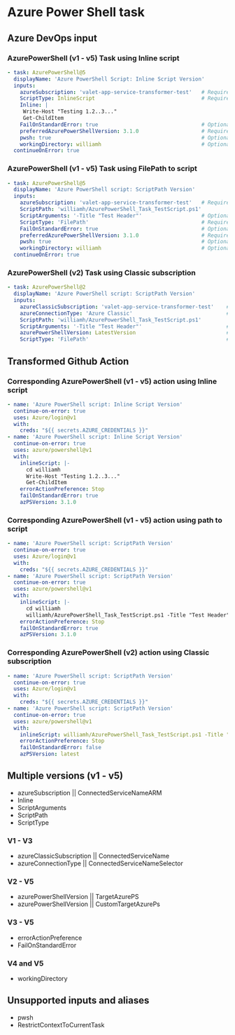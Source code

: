 # Azure Power Shell task

## Azure DevOps input

### AzurePowerShell (v1 - v5) Task using Inline script

```yaml
- task: AzurePowerShell@5
  displayName: 'Azure PowerShell Script: Inline Script Version'
  inputs:
    azureSubscription: 'valet-app-service-transformer-test'   # Required
    ScriptType: InlineScript                                  # Required
    Inline: |
     Write-Host "Testing 1.2..3..."
     Get-ChildItem
    FailOnStandardError: true                                 # Optional
    preferredAzurePowerShellVersion: 3.1.0                    # Required
    pwsh: true                                                # Optional
    workingDirectory: williamh                                # Optional
  continueOnError: true
```

### AzurePowerShell (v1 - v5) Task using FilePath to script

```yaml
- task: AzurePowerShell@5
  displayName: 'Azure PowerShell script: ScriptPath Version'
  inputs:
    azureSubscription: 'valet-app-service-transformer-test'   # Required
    ScriptPath: 'williamh/AzurePowerShell_Task_TestScript.ps1'
    ScriptArguments: '-Title "Test Header"'                   # Optional
    ScriptType: 'FilePath'                                    # Required
    FailOnStandardError: true                                 # Optional
    preferredAzurePowerShellVersion: 3.1.0                    # Required
    pwsh: true                                                # Optional
    workingDirectory: williamh                                # Optional
  continueOnError: true
```

### AzurePowerShell (v2) Task using Classic subscription

```yaml
- task: AzurePowerShell@2
  displayName: 'Azure PowerShell script: ScriptPath Version'
  inputs:
    azureClassicSubscription: 'valet-app-service-transformer-test'    # Required
    azureConnectionType: 'Azure Classic'                              # Required
    ScriptPath: 'williamh/AzurePowerShell_Task_TestScript.ps1'
    ScriptArguments: '-Title "Test Header"'                           # Optional
    azurePowerShellVersion: LatestVersion                             # Required
    ScriptType: 'FilePath'                                            # Required
```

## Transformed Github Action

### Corresponding AzurePowerShell (v1 - v5) action using Inline script

```yaml
- name: 'Azure PowerShell script: Inline Script Version'
  continue-on-error: true
  uses: Azure/login@v1
  with:
    creds: "${{ secrets.AZURE_CREDENTIALS }}"
- name: 'Azure PowerShell script: Inline Script Version'
  continue-on-error: true
  uses: azure/powershell@v1
  with:
    inlineScript: |-
      cd williamh
      Write-Host "Testing 1.2..3..."
      Get-ChildItem
    errorActionPreference: Stop
    failOnStandardError: true
    azPSVersion: 3.1.0
```

### Corresponding AzurePowerShell (v1 - v5) action using path to script

```yaml
- name: 'Azure PowerShell script: ScriptPath Version'
  continue-on-error: true
  uses: Azure/login@v1
  with:
    creds: "${{ secrets.AZURE_CREDENTIALS }}"
- name: 'Azure PowerShell script: ScriptPath Version'
  continue-on-error: true
  uses: azure/powershell@v1
  with:
    inlineScript: |-
      cd williamh
      williamh/AzurePowerShell_Task_TestScript.ps1 -Title "Test Header"
    errorActionPreference: Stop
    failOnStandardError: true
    azPSVersion: 3.1.0
```

### Corresponding AzurePowerShell (v2) action using Classic subscription

```yaml
- name: 'Azure PowerShell script: ScriptPath Version'
  continue-on-error: true
  uses: Azure/login@v1
  with:
    creds: "${{ secrets.AZURE_CREDENTIALS }}"
- name: 'Azure PowerShell script: ScriptPath Version'
  continue-on-error: true
  uses: azure/powershell@v1
  with:
    inlineScript: williamh/AzurePowerShell_Task_TestScript.ps1 -Title "Test Header"
    errorActionPreference: Stop
    failOnStandardError: false
    azPSVersion: latest
```

## Multiple versions (v1 - v5)

- azureSubscription || ConnectedServiceNameARM
- Inline
- ScriptArguments
- ScriptPath
- ScriptType

### V1 - V3

- azureClassicSubscription || ConnectedServiceName
- azureConnectionType || ConnectedServiceNameSelector

### V2 - V5

- azurePowerShellVersion || TargetAzurePS
- azurePowerShellVersion || CustomTargetAzurePs

### V3 - V5

- errorActionPreference
- FailOnStandardError

### V4 and V5

- workingDirectory

## Unsupported inputs and aliases

- pwsh
- RestrictContextToCurrentTask
